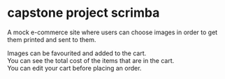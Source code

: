 # capstone project scrimba

<p>A mock e-commerce site where users can choose images in order to get them printed and sent to them.</p> 
Images can be favourited and added to the cart. <br/>
You can see the total cost of the items that are in the cart. <br/>
You can edit your cart before placing an order. <br/>
